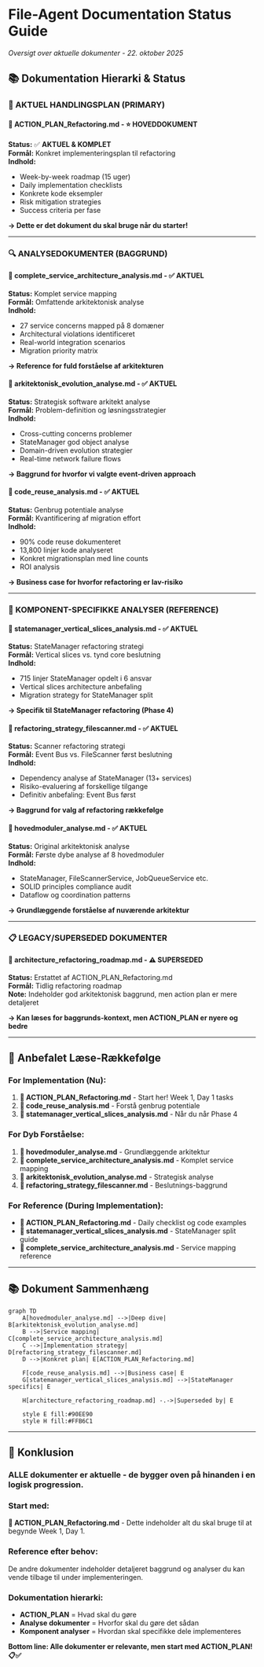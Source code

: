# File-Agent Documentation Status Guide
*Oversigt over aktuelle dokumenter - 22. oktober 2025*

## 📚 **Dokumentation Hierarki & Status**

### **🎯 AKTUEL HANDLINGSPLAN (PRIMARY)**

#### **📄 ACTION_PLAN_Refactoring.md** - **⭐ HOVEDDOKUMENT**
**Status:** ✅ **AKTUEL & KOMPLET**  
**Formål:** Konkret implementeringsplan til refactoring  
**Indhold:**
- Week-by-week roadmap (15 uger)
- Daily implementation checklists
- Konkrete kode eksempler
- Risk mitigation strategies
- Success criteria per fase

**→ Dette er det dokument du skal bruge når du starter!**

---

### **🔍 ANALYSEDOKUMENTER (BAGGRUND)**

#### **📄 complete_service_architecture_analysis.md** - ✅ **AKTUEL**
**Status:** Komplet service mapping  
**Formål:** Omfattende arkitektonisk analyse  
**Indhold:**
- 27 service concerns mapped på 8 domæner
- Architectural violations identificeret
- Real-world integration scenarios
- Migration priority matrix

**→ Reference for fuld forståelse af arkitekturen**

#### **📄 arkitektonisk_evolution_analyse.md** - ✅ **AKTUEL**  
**Status:** Strategisk software arkitekt analyse  
**Formål:** Problem-definition og løsningsstrategier  
**Indhold:**
- Cross-cutting concerns problemer
- StateManager god object analyse
- Domain-driven evolution strategier
- Real-time network failure flows

**→ Baggrund for hvorfor vi valgte event-driven approach**

#### **📄 code_reuse_analysis.md** - ✅ **AKTUEL**
**Status:** Genbrug potentiale analyse  
**Formål:** Kvantificering af migration effort  
**Indhold:**
- 90% code reuse dokumenteret
- 13,800 linjer kode analyseret
- Konkret migrationsplan med line counts
- ROI analysis

**→ Business case for hvorfor refactoring er lav-risiko**

---

### **🧩 KOMPONENT-SPECIFIKKE ANALYSER (REFERENCE)**

#### **📄 statemanager_vertical_slices_analysis.md** - ✅ **AKTUEL**
**Status:** StateManager refactoring strategi  
**Formål:** Vertical slices vs. tynd core beslutning  
**Indhold:**
- 715 linjer StateManager opdelt i 6 ansvar
- Vertical slices architecture anbefaling
- Migration strategy for StateManager split

**→ Specifik til StateManager refactoring (Phase 4)**

#### **📄 refactoring_strategy_filescanner.md** - ✅ **AKTUEL**  
**Status:** Scanner refactoring strategi  
**Formål:** Event Bus vs. FileScanner først beslutning  
**Indhold:**
- Dependency analyse af StateManager (13+ services)
- Risiko-evaluering af forskellige tilgange
- Definitiv anbefaling: Event Bus først

**→ Baggrund for valg af refactoring rækkefølge**

#### **📄 hovedmoduler_analyse.md** - ✅ **AKTUEL**
**Status:** Original arkitektonisk analyse  
**Formål:** Første dybe analyse af 8 hovedmoduler  
**Indhold:**
- StateManager, FileScannerService, JobQueueService etc.
- SOLID principles compliance audit
- Dataflow og coordination patterns

**→ Grundlæggende forståelse af nuværende arkitektur**

---

### **📋 LEGACY/SUPERSEDED DOKUMENTER**

#### **📄 architecture_refactoring_roadmap.md** - ⚠️ **SUPERSEDED**
**Status:** Erstattet af ACTION_PLAN_Refactoring.md  
**Formål:** Tidlig refactoring roadmap  
**Note:** Indeholder god arkitektonisk baggrund, men action plan er mere detaljeret

**→ Kan læses for baggrunds-kontext, men ACTION_PLAN er nyere og bedre**

---

## 🎯 **Anbefalet Læse-Rækkefølge**

### **For Implementation (Nu):**
1. **📄 ACTION_PLAN_Refactoring.md** - Start her! Week 1, Day 1 tasks
2. **📄 code_reuse_analysis.md** - Forstå genbrug potentiale
3. **📄 statemanager_vertical_slices_analysis.md** - Når du når Phase 4

### **For Dyb Forståelse:**
1. **📄 hovedmoduler_analyse.md** - Grundlæggende arkitektur
2. **📄 complete_service_architecture_analysis.md** - Komplet service mapping  
3. **📄 arkitektonisk_evolution_analyse.md** - Strategisk analyse
4. **📄 refactoring_strategy_filescanner.md** - Beslutnings-baggrund

### **For Reference (During Implementation):**
- **📄 ACTION_PLAN_Refactoring.md** - Daily checklist og code examples
- **📄 statemanager_vertical_slices_analysis.md** - StateManager split guide
- **📄 complete_service_architecture_analysis.md** - Service mapping reference

---

## 📚 **Dokument Sammenhæng**

```mermaid
graph TD
    A[hovedmoduler_analyse.md] -->|Deep dive| B[arkitektonisk_evolution_analyse.md]
    B -->|Service mapping| C[complete_service_architecture_analysis.md]
    C -->|Implementation strategy| D[refactoring_strategy_filescanner.md]
    D -->|Konkret plan| E[ACTION_PLAN_Refactoring.md]
    
    F[code_reuse_analysis.md] -->|Business case| E
    G[statemanager_vertical_slices_analysis.md] -->|StateManager specifics| E
    
    H[architecture_refactoring_roadmap.md] -.->|Superseded by| E
    
    style E fill:#90EE90
    style H fill:#FFB6C1
```

---

## 🎯 **Konklusion**

### **ALLE dokumenter er aktuelle** - de bygger oven på hinanden i en logisk progression.

### **Start med:**
**📄 ACTION_PLAN_Refactoring.md** - Dette indeholder alt du skal bruge til at begynde Week 1, Day 1.

### **Reference efter behov:**
De andre dokumenter indeholder detaljeret baggrund og analyser du kan vende tilbage til under implementeringen.

### **Dokumentation hierarki:**
- **ACTION_PLAN** = Hvad skal du gøre
- **Analyse dokumenter** = Hvorfor skal du gøre det sådan
- **Komponent analyser** = Hvordan skal specifikke dele implementeres

**Bottom line: Alle dokumenter er relevante, men start med ACTION_PLAN! 📋✅**